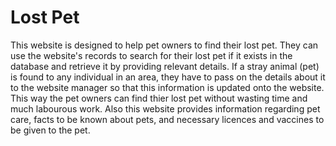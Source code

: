 # Lost Pet

This website is designed to help pet owners to find their lost pet. They can use the website's records to search for their lost pet if
it exists in the database and retrieve it by providing relevant details.
If a stray animal (pet) is found to any individual in an area, they have to pass on the 
details about it to the website manager so that this information is updated onto the website. This way the pet owners can find thier lost pet
without wasting time and much labourous work.
Also this website provides information regarding pet care, facts to be known about pets, and necessary licences and vaccines to be given to the pet. 

